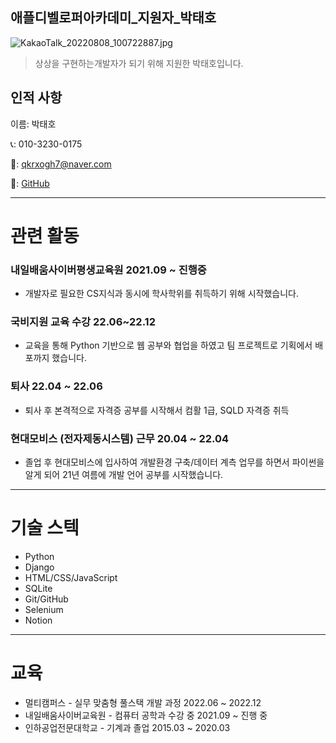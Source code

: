 ## 애플디벨로퍼아카데미_지원자_박태호

![KakaoTalk_20220808_100722887.jpg](https://s3-us-west-2.amazonaws.com/secure.notion-static.com/c697734d-e52d-4e92-8753-d82b8d47dc0a/KakaoTalk_20220808_100722887.jpg)

> 상상을 구현하는개발자가 되기 위해 지원한 박태호입니다.

## 인적 사항

이름: 박태호

📞: 010-3230-0175

📧: [qkrxogh7@naver.com](mailto:qkrxogh7@naver.com)

🔗: [GitHub](https://github.com/sunbongE)

------

# 관련 활동

### 내일배움사이버평생교육원 2021.09 ~ 진행중

- 개발자로 필요한 CS지식과 동시에 학사학위를 취득하기 위해 시작했습니다.

### 국비지원 교육 수강 22.06~22.12

- 교육을 통해 Python 기반으로 웹 공부와 협업을 하였고 팀 프로젝트로 기획에서 배포까지 했습니다.

### 퇴사 22.04 ~ 22.06

- 퇴사 후 본격적으로 자격증 공부를 시작해서 컴활 1급, SQLD 자격증 취득

### 현대모비스 (전자제동시스템) 근무 20.04 ~ 22.04

- 졸업 후 현대모비스에 입사하여 개발환경 구축/데이터 계측 업무를 하면서 파이썬을 알게 되어 21년 여름에 개발 언어 공부를 시작했습니다.

------

# 기술 스텍

- Python
- Django
- HTML/CSS/JavaScript
- SQLite
- Git/GitHub
- Selenium
- Notion

------

# 교육

- 멀티캠퍼스 - 실무 맞춤형 풀스택 개발 과정 2022.06 ~ 2022.12
- 내일배움사이버교육원 - 컴퓨터 공학과 수강 중 2021.09 ~ 진행 중
- 인하공업전문대학교 - 기계과 졸업 2015.03 ~ 2020.03